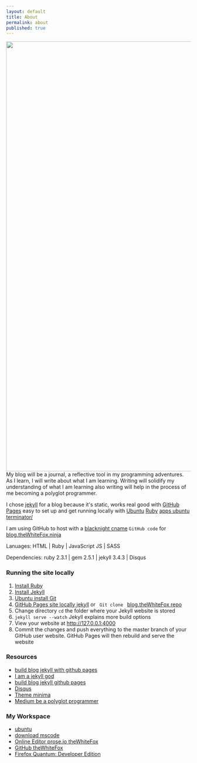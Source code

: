 ```yaml
---
layout: default
title: About
permalink: about
published: true
---
```


<img style="width: 1170px; height: auto;" src="http://thewhitefox.ninja/img/theWhiteFoxLogo04-GitHub.svg">

<div class="post-content" itemprop="articleBody">
My blog will be a journal, a reflective tool in my programming adventures. As I learn, I will write about what I am learning. Writing will solidify my understanding of what I am learning also writing will help in the process of me becoming a polyglot programmer. 

I chose [jekyll](https://jekyllrb.com/) for a blog because it's static, works real good with [GitHub Pages](https://pages.github.com/) easy to set up and get running locally with [Ubuntu](https://www.ubuntu.com/) [Ruby](https://www.ruby-lang.org/en/) [apps ubuntu terminator/](https://apps.ubuntu.com/cat/applications/precise/terminator/) 

I am using GitHub to host with a [blacknight cname](https://help.blacknight.com/hc/en-us/articles/212512209-DNS-records-in-cp-blacknight-com)
`GitHub code` for [blog.theWhiteFox.ninja](https://github.com/theWhiteFox/blog) 

Lanuages: HTML | Ruby | JavaScript JS | SASS

Dependencies: ruby 2.3.1 | gem 2.5.1 | jekyll 3.4.3 | Disqus 

<div class="three-columns">
    <div class="column-left">
    <h3>Running the site locally</h3>
        <ol>
            <li><a href="https://www.ruby-lang.org/en/installation">Install Ruby</a></li>
            <li><a href="http://jekyllrb.com">Install Jekyll</a></li>
            <li><a href="https://help.ubuntu.com/lts/serverguide/git.html">Ubuntu install Git</a></li>
            <li><a href="https://help.github.com/articles/setting-up-your-github-pages-site-locally-with-jekyll/">GitHub Pages site locally jekyll</a> or <code> Git clone </code> <a href="https://github.com/theWhiteFox/blog.git">blog.theWhiteFox repo</a></li>
            <li>Change directory <code>cd</code> the folder where your Jekyll website is stored</li>
            <li><code>jekyll serve --watch</code> Jekyll explains more build options</li>
            <li>View your website at <a href="http://127.0.0.1:4000">http://127.0.0.1:4000</a></li>
            <li>Commit the changes and push everything to the master branch of your GitHub user website. GitHub Pages will then rebuild and serve the website </li>
        </ol>
    </div>
    <div class="column-center">
    <h3>Resources</h3>
        <ul>
            <li><a href="https://www.smashingmagazine.com/2014/08/build-blog-jekyll-github-pages/">build blog jekyll with github pages</a></li>
            <li><a href="http://garthdb.com/writings/i-am-a-jekyll-god">I am a jekyll god</a></li>
            <li><a href="https://www.smashingmagazine.com/2014/08/build-blog-jekyll-github-pages/">build blog jekyll github pages</a></li>
            <li><a href="https://disqus.com/">Disqus</a></li>
            <li><a href="https://github.com/jekyll/minima">Theme minima</a></li>
            <li><a href="https://blog.lelonek.me/be-a-polyglot-programmer-6e7423916ed8">Medium be a polyglot programmer</a></li>
        </ul>
    </div>
    <div class="column-right">
    <h3>My Workspace</h3>
    <ul>
        <li><a href="https://www.ubuntu.com/">ubuntu</a></li>
        <li><a href="https://code.visualstudio.com/download">download mscode</a></li>
        <li><a href="http://prose.io/#theWhiteFox">Online Editor prose.io theWhiteFox</a></li>
        <li><a href="https://github.com/theWhiteFox">GitHub theWhiteFox</a></li>
        <li><a href="https://www.mozilla.org/en-US/firefox/developer">Firefox Quantum: Developer Edition</a></li>
    </ul>
    </div>
</div>
</div>